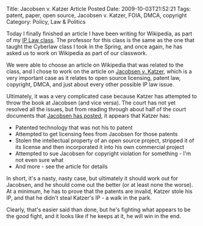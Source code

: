 Title: Jacobsen v. Katzer Article Posted
Date: 2009-10-03T21:52:21
Tags: patent, paper, open source, Jacobsen v. Katzer, FOIA, DMCA, copyright
Category: Policy, Law & Politics

Today I finally finished an article I have been writing for Wikipedia, as part of my <a href="http://people.ischool.berkeley.edu/~bcarver/mediawiki/index.php/INFO_237_Fall_2009_Syllabus">IP Law class</a>. The professor for this class is the same as the one that taught the Cyberlaw class I took in the Spring, and once again, he has asked us to work on Wikipedia as part of our classwork.

We were able to choose an article on Wikipedia that was related to the class, and I chose to work on the article on <a href="http://en.wikipedia.org/wiki/Jacobsen_v._Katzer">Jacobsen v. Katzer</a>, which is a very important case as it relates to open source licensing, patent law, copyright, DMCA, and just about every other possible IP law issue.

Ultimately, it was a very complicated case because Katzer has attempted to throw the book at Jacobsen (and vice versa). The court has not yet resolved all the issues, but from reading through about half of the court documents that <a href="http://jmri.sourceforge.net/k/docket/index.shtml">Jacobsen has posted</a>, it appears that Katzer has:

 - Patented technology that was not his to patent
 - Attempted to get licensing fees from Jacobsen for those patents
 - Stolen the intellectual property of an open source project, stripped it of its license and then incorporated it into his own commercial project
 - Attempted to sue Jacobsen for copyright violation for something - I'm not even sure what
 - And more - see the article for details


In short, it's a nasty, nasty case, but ultimately it should work out for Jacobsen, and he should come out the better (or at least none the worse). At a minimum, he has to prove that the patents are invalid, Katzer stole his IP, and that he didn't steal Katzer's IP - a walk in the park.

Clearly, that's easier said than done, but he's fighting what appears to be the good fight, and it looks like if he keeps at it, he will win in the end.
